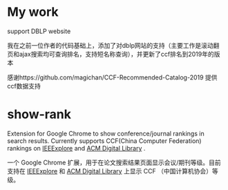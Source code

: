 # My work

support DBLP website

我在之前一位作者的代码基础上，添加了对dblp网站的支持（主要工作是滚动翻页和ajax搜索均可查询排名，支持短名称查询），并更新了ccf排名到2019年的版本



感谢https://github.com/magichan/CCF-Recommended-Catalog-2019 提供ccf数据支持

# show-rank
Extension for Google Chrome to show conference/journal rankings in search results. Currently supports CCF(China Computer Federation) rankings on [IEEExplore](https://ieeexplore.ieee.org) and [ACM Digital Library](https://dl.acm.org/) .

一个 Google Chrome 扩展，用于在论文搜索结果页面显示会议/期刊等级。目前支持在  [IEEExplore](https://ieeexplore.ieee.org) 和 [ACM Digital Library](https://dl.acm.org/)  上显示 CCF （中国计算机协会）等级。
